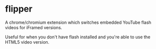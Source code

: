 flipper
=======

A chrome/chromium extension which switches embedded YouTube flash videos for iFramed versions.

Useful for when you don't have flash installed and you're able to use the HTML5 video version.
